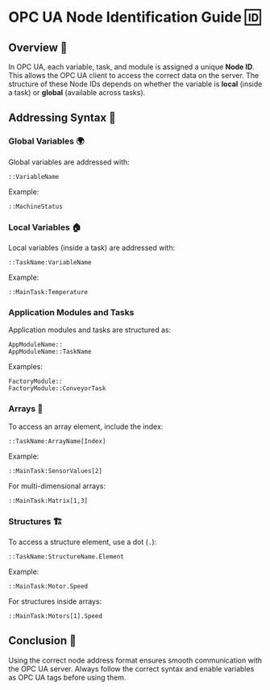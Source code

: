 # OPC UA Node Identification Guide 🆔

## Overview 🚀

In OPC UA, each variable, task, and module is assigned a unique **Node ID**. This allows the OPC UA client to access the correct data on the server. The structure of these Node IDs depends on whether the variable is **local** (inside a task) or **global** (available across tasks).

## Addressing Syntax 📌

### **Global Variables** 🌍
Global variables are addressed with:
```structured-text
::VariableName
```
Example:
```structured-text
::MachineStatus
```

### **Local Variables** 🏠
Local variables (inside a task) are addressed with:
```structured-text
::TaskName:VariableName
```
Example:
```structured-text
::MainTask:Temperature
```

### **Application Modules and Tasks**
Application modules and tasks are structured as:
```structured-text
AppModuleName::
AppModuleName::TaskName
```
Examples:
```structured-text
FactoryModule::
FactoryModule::ConveyorTask
```

### **Arrays** 🔢
To access an array element, include the index:
```structured-text
::TaskName:ArrayName[Index]
```
Example:
```structured-text
::MainTask:SensorValues[2]
```
For multi-dimensional arrays:
```structured-text
::MainTask:Matrix[1,3]
```

### **Structures** 🏗️
To access a structure element, use a dot (`.`):
```structured-text
::TaskName:StructureName.Element
```
Example:
```structured-text
::MainTask:Motor.Speed
```
For structures inside arrays:
```structured-text
::MainTask:Motors[1].Speed
```
## Conclusion 🎯

Using the correct node address format ensures smooth communication with the OPC UA server. Always follow the correct syntax and enable variables as OPC UA tags before using them.

